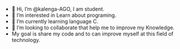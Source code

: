 - 👋 Hi, I’m @kalenga-AGO, I am student.
- 👀 I’m interested in Learn about programing.
- 🌱 I’m currently learning language C.
- 💞️ I’m looking to collaborate that help me to improve my Knowledge.
- My goal is share my code and to can improve myself at this field of technology.


